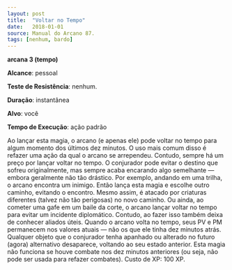 ```yaml
---
layout: post
title:  "Voltar no Tempo"
date:   2018-01-01
source: Manual do Arcano 87.
tags: [nenhum, bardo]
---
```


**arcana 3 (tempo)**

**Alcance**: pessoal

**Teste de Resistência**: nenhum.

**Duração**: instantânea

**Alvo**: você

**Tempo de Execução**: ação padrão

Ao lançar esta magia, o arcano (e apenas ele) pode voltar no tempo para algum momento dos últimos dez minutos.
O uso mais comum disso é refazer uma ação da qual o arcano se arrependeu.
Contudo, sempre há um preço por lançar voltar no tempo. O conjurador pode evitar o destino que sofreu originalmente, mas sempre acaba encarando algo semelhante — embora geralmente não tão drástico.
Por exemplo, andando em uma trilha, o arcano encontra um inimigo.
Então lança esta magia e escolhe outro caminho, evitando o encontro. Mesmo assim, é atacado por criaturas diferentes (talvez não tão perigosas) no novo caminho. Ou ainda, ao cometer uma gafe em um baile da corte, o arcano lançar voltar no tempo para evitar um incidente diplomático. Contudo, ao fazer isso também deixa de conhecer aliados úteis.
Quando o arcano volta no tempo, seus PV e PM permanecem nos valores atuais — não os que ele tinha dez minutos atrás. Qualquer objeto que o conjurador tenha apanhado ou alterado no futuro (agora) alternativo desaparece, voltando ao seu estado anterior.
Esta magia não funciona se houve combate nos dez minutos anteriores (ou seja, não pode ser usada para refazer combates).
Custo de XP: 100 XP.
